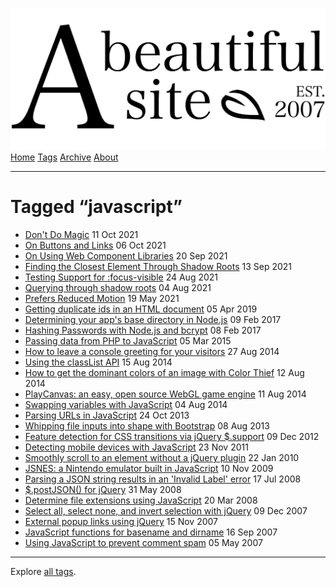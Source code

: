 <a href="../../index.html" class="header-link"><img src="../../images/logos/wordmark.svg" alt="A Beautiful Site" class="wordmark" /></a> <a href="../../index.html" class="nav-item">Home</a> <a href="../index.html" class="nav-item">Tags</a> <a href="../../posts/index.html" class="nav-item">Archive</a> <a href="../../about/index.html" class="nav-item">About</a>

------------------------------------------------------------------------

Tagged “javascript”
===================

-   <a href="../../posts/dont-do-magic/index.html" class="post-list-item-link">Don't Do Magic</a> 11 Oct 2021
-   <a href="../../posts/on-buttons-and-links/index.html" class="post-list-item-link">On Buttons and Links</a> 06 Oct 2021
-   <a href="../../posts/on-using-web-component-libraries/index.html" class="post-list-item-link">On Using Web Component Libraries</a> 20 Sep 2021
-   <a href="../../posts/finding-the-closest-element-through-shadow-roots/index.html" class="post-list-item-link">Finding the Closest Element Through Shadow Roots</a> 13 Sep 2021
-   <a href="../../posts/testing-support-for-focus-visible/index.html" class="post-list-item-link">Testing Support for :focus-visible</a> 24 Aug 2021
-   <a href="../../posts/querying-through-shadow-roots/index.html" class="post-list-item-link">Querying through shadow roots</a> 04 Aug 2021
-   <a href="../../posts/prefers-reduced-motion/index.html" class="post-list-item-link">Prefers Reduced Motion</a> 19 May 2021
-   <a href="../../posts/getting-duplicate-ids-in-an-html-document/index.html" class="post-list-item-link">Getting duplicate ids in an HTML document</a> 05 Apr 2019
-   <a href="../../posts/determining-your-apps-base-directory-in-nodejs/index.html" class="post-list-item-link">Determining your app's base directory in Node.js</a> 09 Feb 2017
-   <a href="../../posts/hashing-passwords-with-nodejs-and-bcrypt/index.html" class="post-list-item-link">Hashing Passwords with Node.js and bcrypt</a> 08 Feb 2017
-   <a href="../../posts/passing-data-from-php-to-javascript/index.html" class="post-list-item-link">Passing data from PHP to JavaScript</a> 05 Mar 2015
-   <a href="../../posts/how-to-leave-a-console-greeting-for-your-visitors/index.html" class="post-list-item-link">How to leave a console greeting for your visitors</a> 27 Aug 2014
-   <a href="../../posts/using-the-classlist-api/index.html" class="post-list-item-link">Using the classList API</a> 15 Aug 2014
-   <a href="../../posts/how-to-get-the-dominant-colors-of-an-image-with-color-thief/index.html" class="post-list-item-link">How to get the dominant colors of an image with Color Thief</a> 12 Aug 2014
-   <a href="../../posts/playcanvas-an-easy-open-source-webgl-game-engine/index.html" class="post-list-item-link">PlayCanvas: an easy, open source WebGL game engine</a> 11 Aug 2014
-   <a href="../../posts/swapping-variables-with-javascript/index.html" class="post-list-item-link">Swapping variables with JavaScript</a> 04 Aug 2014
-   <a href="../../posts/parsing-urls-in-javascript/index.html" class="post-list-item-link">Parsing URLs in JavaScript</a> 24 Oct 2013
-   <a href="../../posts/whipping-file-inputs-into-shape-with-bootstrap-3/index.html" class="post-list-item-link">Whipping file inputs into shape with Bootstrap</a> 08 Aug 2013
-   <a href="../../posts/feature-detection-for-css-transitions-via-jquery-support/index.html" class="post-list-item-link">Feature detection for CSS transitions via jQuery $.support</a> 09 Dec 2012
-   <a href="../../posts/detecting-mobile-devices-with-javascript/index.html" class="post-list-item-link">Detecting mobile devices with JavaScript</a> 23 Nov 2011
-   <a href="../../posts/smoothly-scroll-to-an-element-without-a-jquery-plugin-2/index.html" class="post-list-item-link">Smoothly scroll to an element without a jQuery plugin</a> 22 Jan 2010
-   <a href="../../posts/jsnes-a-nintendo-emulator-built-in-javascript/index.html" class="post-list-item-link">JSNES: a Nintendo emulator built in JavaScript</a> 10 Nov 2009
-   <a href="../../posts/parsing-a-json-string-results-in-an-invalid-label-error/index.html" class="post-list-item-link">Parsing a JSON string results in an 'Invalid Label' error</a> 17 Jul 2008
-   <a href="../../posts/postjson-for-jquery/index.html" class="post-list-item-link">$.postJSON() for jQuery</a> 31 May 2008
-   <a href="../../posts/determine-file-extensions-using-javascript/index.html" class="post-list-item-link">Determine file extensions using JavaScript</a> 20 Mar 2008
-   <a href="../../posts/jquery-checkboxes-select-all-select-none-and-invert-selection/index.html" class="post-list-item-link">Select all, select none, and invert selection with jQuery</a> 09 Dec 2007
-   <a href="../../posts/external-popup-links-using-jquery/index.html" class="post-list-item-link">External popup links using jQuery</a> 15 Nov 2007
-   <a href="../../posts/javascript-functions-for-basename-and-dirname/index.html" class="post-list-item-link">JavaScript functions for basename and dirname</a> 16 Sep 2007
-   <a href="../../posts/using-javascript-to-prevent-comment-spam/index.html" class="post-list-item-link">Using JavaScript to prevent comment spam</a> 05 May 2007

------------------------------------------------------------------------

Explore [all tags](../index.html).
